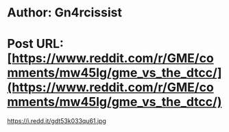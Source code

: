 # Author: Gn4rcissist
# Post URL: [https://www.reddit.com/r/GME/comments/mw45lg/gme_vs_the_dtcc/](https://www.reddit.com/r/GME/comments/mw45lg/gme_vs_the_dtcc/)


https://i.redd.it/gdt53k033qu61.jpg
